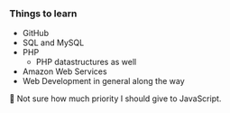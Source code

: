 ### Things to learn
* GitHub
* SQL and MySQL
* PHP
  * PHP datastructures as well
* Amazon Web Services
* Web Development in general along the way

:memo: Not sure how much priority I should give to JavaScript.
